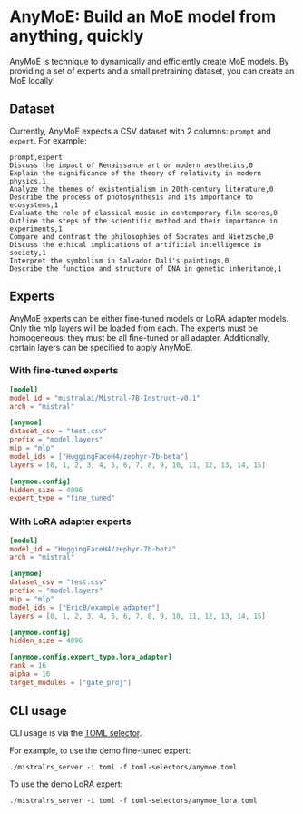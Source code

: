 # AnyMoE: Build an MoE model from anything, quickly

AnyMoE is technique to dynamically and efficiently create MoE models. By providing a set of experts and a small pretraining dataset, you can create an MoE locally!

## Dataset
Currently, AnyMoE expects a CSV dataset with 2 columns: `prompt` and `expert`. For example:
```csv
prompt,expert
Discuss the impact of Renaissance art on modern aesthetics,0
Explain the significance of the theory of relativity in modern physics,1
Analyze the themes of existentialism in 20th-century literature,0
Describe the process of photosynthesis and its importance to ecosystems,1
Evaluate the role of classical music in contemporary film scores,0
Outline the steps of the scientific method and their importance in experiments,1
Compare and contrast the philosophies of Socrates and Nietzsche,0
Discuss the ethical implications of artificial intelligence in society,1
Interpret the symbolism in Salvador Dalí's paintings,0
Describe the function and structure of DNA in genetic inheritance,1
```

## Experts
AnyMoE experts can be either fine-tuned models or LoRA adapter models. Only the mlp layers will be loaded from each. The experts must be homogeneous: they must be all fine-tuned or all adapter. Additionally, certain layers can be specified to apply AnyMoE.

### With fine-tuned experts
```toml
[model]
model_id = "mistralai/Mistral-7B-Instruct-v0.1"
arch = "mistral"

[anymoe]
dataset_csv = "test.csv"
prefix = "model.layers"
mlp = "mlp"
model_ids = ["HuggingFaceH4/zephyr-7b-beta"]
layers = [0, 1, 2, 3, 4, 5, 6, 7, 8, 9, 10, 11, 12, 13, 14, 15]

[anymoe.config]
hidden_size = 4096
expert_type = "fine_tuned"
```

### With LoRA adapter experts
```toml
[model]
model_id = "HuggingFaceH4/zephyr-7b-beta"
arch = "mistral"

[anymoe]
dataset_csv = "test.csv"
prefix = "model.layers"
mlp = "mlp"
model_ids = ["EricB/example_adapter"]
layers = [0, 1, 2, 3, 4, 5, 6, 7, 8, 9, 10, 11, 12, 13, 14, 15]

[anymoe.config]
hidden_size = 4096

[anymoe.config.expert_type.lora_adapter]
rank = 16
alpha = 16
target_modules = ["gate_proj"]
```

## CLI usage

CLI usage is via the [TOML selector](TOML_SELECTOR.md#anymoe).

For example, to use the demo fine-tuned expert:
```
./mistralrs_server -i toml -f toml-selectors/anymoe.toml
```

To use the demo LoRA expert:
```
./mistralrs_server -i toml -f toml-selectors/anymoe_lora.toml
```
